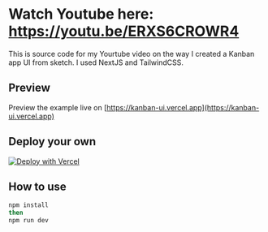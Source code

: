 # Watch Youtube here: https://youtu.be/ERXS6CROWR4

This is source code for my Yourtube video on the way I created a Kanban app UI from sketch. I used NextJS and TailwindCSS.

## Preview

Preview the example live on [https://kanban-ui.vercel.app](https://kanban-ui.vercel.app)

## Deploy your own

[![Deploy with Vercel](https://vercel.com/button)](https://vercel.com/new/git/external?repository-url=https://github.com/vunhutien/kanban-ui&project-name=kanban-app-ui&repository-name=kanban-ui)

## How to use

```bash
npm install 
then
npm run dev
```
